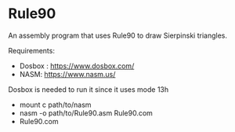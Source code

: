 # Rule90
An assembly program that uses Rule90 to draw Sierpinski triangles.

Requirements:
* Dosbox : https://www.dosbox.com/
* NASM: https://www.nasm.us/


Dosbox is needed to run it since it uses mode 13h
* mount c path/to/nasm
* nasm -o path/to/Rule90.asm Rule90.com
* Rule90.com